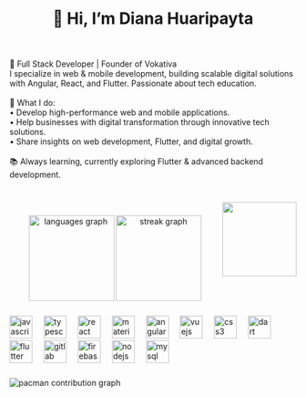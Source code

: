 <h1 align="center">👋 Hi, I’m Diana Huaripayta</h1>

###

<br clear="both">

<p align="left">🚀 Full Stack Developer | Founder of Vokativa<br>I specialize in web & mobile development, building scalable digital solutions with Angular, React, and Flutter. Passionate about tech education.<br><br>📌 What I do:<br>	•	Develop high-performance web and mobile applications.<br>	•	Help businesses with digital transformation through innovative tech solutions.<br>	•	Share insights on web development, Flutter, and digital growth.<br><br>📚 Always learning, currently exploring Flutter & advanced backend development.</p>

###

<br clear="both">

<img align="right" height="130" src="https://media1.giphy.com/media/v1.Y2lkPTc5MGI3NjExMDU4aDk4MTYwMWJjajJhdnBiNmV6ZjJ0cjQ0d2F5eTV4ZDZydmYzaSZlcD12MV9pbnRlcm5hbF9naWZfYnlfaWQmY3Q9Zw/zOvBKUUEERdNm/giphy.gif"  />

###

<div align="center">
  <img src="https://github-readme-stats.vercel.app/api/top-langs?username=DianaHuaripayta&locale=en&hide_title=false&layout=compact&card_width=320&langs_count=5&theme=dracula&hide_border=false&order=2" height="150" alt="languages graph"  />
  <img src="https://streak-stats.demolab.com?user=DianaHuaripayta&locale=en&mode=daily&theme=dracula&hide_border=false&border_radius=5&order=3" height="150" alt="streak graph"  />
</div>

###

<div align="left">
  <img src="https://cdn.jsdelivr.net/gh/devicons/devicon/icons/javascript/javascript-original.svg" height="40" alt="javascript logo"  />
  <img width="12" />
  <img src="https://cdn.jsdelivr.net/gh/devicons/devicon/icons/typescript/typescript-original.svg" height="40" alt="typescript logo"  />
  <img width="12" />
  <img src="https://cdn.jsdelivr.net/gh/devicons/devicon/icons/react/react-original.svg" height="40" alt="react logo"  />
  <img width="12" />
  <img src="https://cdn.jsdelivr.net/gh/devicons/devicon/icons/materialui/materialui-original.svg" height="40" alt="materialui logo"  />
  <img width="12" />
  <img src="https://cdn.jsdelivr.net/gh/devicons/devicon/icons/angularjs/angularjs-original.svg" height="40" alt="angularjs logo"  />
  <img width="12" />
  <img src="https://cdn.jsdelivr.net/gh/devicons/devicon/icons/vuejs/vuejs-original.svg" height="40" alt="vuejs logo"  />
  <img width="12" />
  <img src="https://cdn.jsdelivr.net/gh/devicons/devicon/icons/css3/css3-original.svg" height="40" alt="css3 logo"  />
  <img width="12" />
  <img src="https://cdn.jsdelivr.net/gh/devicons/devicon/icons/dart/dart-original.svg" height="40" alt="dart logo"  />
  <img width="12" />
  <img src="https://cdn.jsdelivr.net/gh/devicons/devicon/icons/flutter/flutter-original.svg" height="40" alt="flutter logo"  />
  <img width="12" />
  <img src="https://cdn.jsdelivr.net/gh/devicons/devicon/icons/gitlab/gitlab-original.svg" height="40" alt="gitlab logo"  />
  <img width="12" />
  <img src="https://cdn.jsdelivr.net/gh/devicons/devicon/icons/firebase/firebase-plain.svg" height="40" alt="firebase logo"  />
  <img width="12" />
  <img src="https://cdn.jsdelivr.net/gh/devicons/devicon/icons/nodejs/nodejs-original.svg" height="40" alt="nodejs logo"  />
  <img width="12" />
  <img src="https://cdn.jsdelivr.net/gh/devicons/devicon/icons/mysql/mysql-original.svg" height="40" alt="mysql logo"  />
</div>

###

<picture>
  <source media="(prefers-color-scheme: dark)" srcset="https://raw.githubusercontent.com/DianaHuaripayta/DianaHuaripayta/output/pacman-contribution-graph-dark.svg">
  <source media="(prefers-color-scheme: light)" srcset="https://raw.githubusercontent.com/DianaHuaripayta/DianaHuaripayta/output/pacman-contribution-graph.svg">
  <img alt="pacman contribution graph" src="https://raw.githubusercontent.com/DianaHuaripayta/DianaHuaripayta/output/pacman-contribution-graph.svg">
</picture>

###
